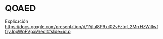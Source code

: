 # QOAED
Explicación
  https://docs.google.com/presentation/d/1YjIul8P9xd02vFztmL2MrrHZWiIlwffryJpgWpFVpxM/edit#slide=id.p
